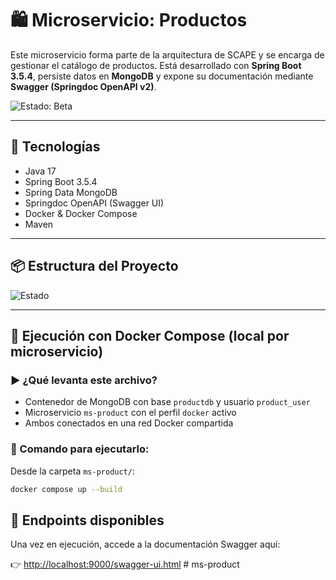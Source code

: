 # 🛍️ Microservicio: Productos

Este microservicio forma parte de la arquitectura de SCAPE y se encarga de gestionar el catálogo de productos. Está desarrollado con **Spring Boot 3.5.4**, persiste datos en **MongoDB** y expone su documentación mediante **Swagger (Springdoc OpenAPI v2)**.

![Estado: Beta](https://img.shields.io/badge/estado-beta-blueviolet?style=for-the-badge)

---

## 🚀 Tecnologías

- Java 17
- Spring Boot 3.5.4
- Spring Data MongoDB
- Springdoc OpenAPI (Swagger UI)
- Docker & Docker Compose
- Maven

---

## 📦 Estructura del Proyecto

![Estado](https://img.shields.io/badge/estado-pendiente-orange?style=for-the-badge)


---

## 🐳 Ejecución con Docker Compose (local por microservicio)

### ▶️ ¿Qué levanta este archivo?

- Contenedor de MongoDB con base `productdb` y usuario `product_user`
- Microservicio `ms-product` con el perfil `docker` activo
- Ambos conectados en una red Docker compartida
### 🚀 Comando para ejecutarlo:

Desde la carpeta `ms-product/`:

```bash
docker compose up --build
```

## 🧪 Endpoints disponibles

Una vez en ejecución, accede a la documentación Swagger aquí:

👉 [http://localhost:9000/swagger-ui.html](http://localhost:9000/swagger-ui.html)
#   m s - p r o d u c t 
 
 
